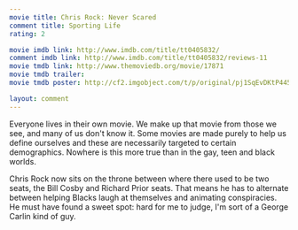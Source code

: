 ```yaml
---
movie title: Chris Rock: Never Scared
comment title: Sporting Life
rating: 2

movie imdb link: http://www.imdb.com/title/tt0405832/
comment imdb link: http://www.imdb.com/title/tt0405832/reviews-11
movie tmdb link: http://www.themoviedb.org/movie/17871
movie tmdb trailer: 
movie tmdb poster: http://cf2.imgobject.com/t/p/original/pj1SqEvDKtP445yKkuSrVnSBHir.jpg

layout: comment
---
```


Everyone lives in their own movie. We make up that movie from those we see, and many of us don't know it. Some movies are made purely to help us define ourselves and these are necessarily targeted to certain demographics. Nowhere is this more true than in the gay, teen and black worlds.

Chris Rock now sits on the throne between where there used to be two seats, the Bill Cosby and Richard Prior seats. That means he has to alternate between helping Blacks laugh at themselves and animating conspiracies. He must have found a sweet spot: hard for me to judge, I'm sort of a George Carlin kind of guy.